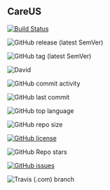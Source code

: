 ## CareUS

[![Build Status](https://travis-ci.com/juanmcortez/CareUS.svg?branch=main)](https://travis-ci.com/juanmcortez/CareUS)

![GitHub release (latest SemVer)](https://img.shields.io/github/v/release/juanmcortez/CareUS)

![GitHub tag (latest SemVer)](https://img.shields.io/github/v/tag/juanmcortez/CareUS)

![David](https://img.shields.io/david/juanmcortez/CareUS)

![GitHub commit activity](https://img.shields.io/github/commit-activity/w/juanmcortez/CareUS)

![GitHub last commit](https://img.shields.io/github/last-commit/juanmcortez/CareUS)

![GitHub top language](https://img.shields.io/github/languages/top/juanmcortez/CareUS)

![GitHub repo size](https://img.shields.io/github/repo-size/juanmcortez/CareUS)

[![GitHub license](https://img.shields.io/github/license/juanmcortez/CareUS)](https://github.com/juanmcortez/CareUS/blob/main/LICENSE)

![GitHub Repo stars](https://img.shields.io/github/stars/juanmcortez/CareUS?style=social)

[![GitHub issues](https://img.shields.io/github/issues/juanmcortez/CareUS)](https://github.com/juanmcortez/CareUS/issues)

![Travis (.com) branch](https://img.shields.io/travis/com/juanmcortez/CareUS/main)
